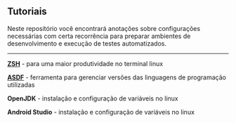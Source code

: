 ## Tutoriais

Neste repositório você encontrará anotações sobre configurações necessárias com certa recorrência para preparar ambientes de desenvolvimento e execução de testes automatizados.

---

**[ZSH](./zsh.md)** - para uma maior produtividade no terminal linux

**[ASDF](./asdf.md)** - ferramenta para gerenciar versões das linguagens de programação utilizadas

**OpenJDK** - instalação e configuração de variáveis no linux

**Android Studio** - instalação e configuração de variáveis no linux
